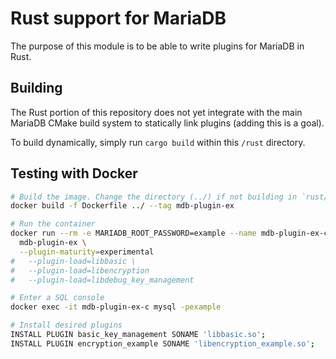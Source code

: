 # Rust support for MariaDB

The purpose of this module is to be able to write plugins for MariaDB in Rust.

## Building

The Rust portion of this repository does not yet integrate with the main MariaDB
CMake build system to statically link plugins (adding this is a goal).

To build dynamically, simply run `cargo build` within this `/rust` directory.

## Testing with Docker


```sh
# Build the image. Change the directory (../) if not building in `rust/`
docker build -f Dockerfile ../ --tag mdb-plugin-ex

# Run the container
docker run --rm -e MARIADB_ROOT_PASSWORD=example --name mdb-plugin-ex-c \
  mdb-plugin-ex \
  --plugin-maturity=experimental
#   --plugin-load=libbasic \
#   --plugin-load=libencryption
#   --plugin-load=libdebug_key_management

# Enter a SQL console
docker exec -it mdb-plugin-ex-c mysql -pexample

# Install desired plugins
INSTALL PLUGIN basic_key_management SONAME 'libbasic.so';
INSTALL PLUGIN encryption_example SONAME 'libencryption_example.so';
```
